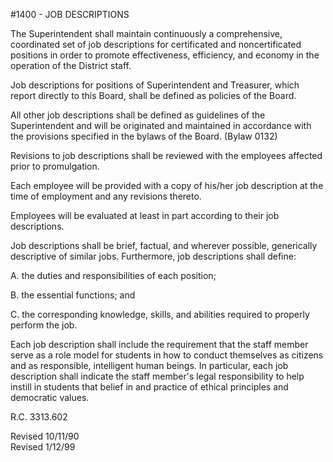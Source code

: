 <!-- Mirrored from www.neola.com/springboro-oh/search/policies/po1400.htm by HTTrack Website Copier/3.x [XR&CO'2013][, Sun, 09 Jun 2013 18:21:06 GMT -->
#1400 - JOB DESCRIPTIONS
The Superintendent shall maintain continuously a comprehensive, coordinated set of job descriptions for certificated and noncertificated positions in order to promote effectiveness, efficiency, and economy in the operation of the District staff.   
Job descriptions for positions of Superintendent and Treasurer, which report directly to this Board, shall be defined as policies of the Board.   
All other job descriptions shall be defined as guidelines of the Superintendent and will be originated and maintained in accordance with the provisions specified in the bylaws of the Board. (Bylaw 0132)   
Revisions to job descriptions shall be reviewed with the employees affected prior to promulgation.   
Each employee will be provided with a copy of his/her job description at the time of employment and any revisions thereto.   
Employees will be evaluated at least in part according to their job descriptions.   
Job descriptions shall be brief, factual, and wherever possible, generically descriptive of similar jobs. Furthermore, job descriptions shall define:   
A. the duties and responsibilities of each position;   
B. the essential functions; and   
C. the corresponding knowledge, skills, and abilities required to properly perform the job.   
Each job description shall include the requirement that the staff member serve as a role model for students in how to conduct themselves as citizens and as responsible, intelligent human beings. In particular, each job description shall indicate the staff member's legal responsibility to help instill in students that belief in and practice of ethical principles and democratic values.   
R.C. 3313.602   
Revised 10/11/90   
Revised 1/12/99
